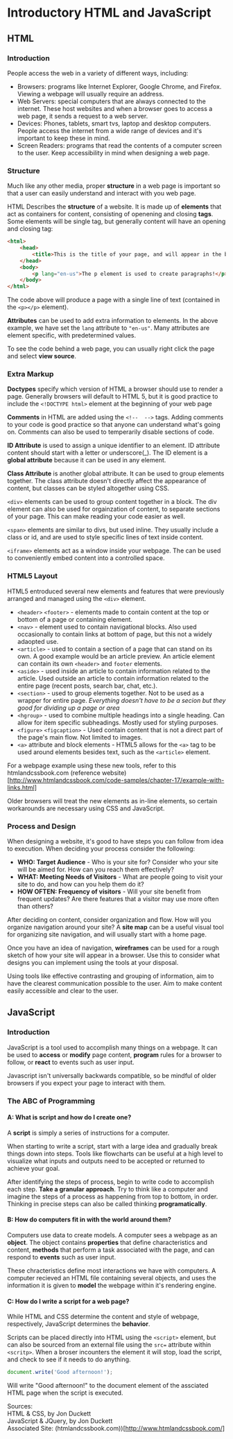 # Introductory HTML and JavaScript

## HTML

### Introduction

People access the web in a variety of different ways, including:

- Browsers: programs like Internet Explorer, Google Chrome, and Firefox. Viewing a webpage will usually require an address.
- Web Servers: special computers that are always connected to the internet. These host websites and when a browser goes to access a web page, it sends a request to a web server.
- Devices: Phones, tablets, smart tvs, laptop and desktop computers. People access the internet from a wide range of devices and it's important to keep these in mind.
- Screen Readers: programs that read the contents of a computer screen to the user. Keep accessibility in mind when designing a web page.

### Structure

Much like any other media, proper **structure** in a web page is important so that a user can easily understand and interact with you web page.

HTML Describes the **structure** of a website. It is made up of **elements** that act as containers for content, consisting of openening and closing **tags**. Some elements will be single tag, but generally content will have an opening and closing tag:

```html
<html>
    <head>
        <title>This is the title of your page, and will appear in the browser tab.</title>
    </head>
    <body>
        <p lang="en-us">The p element is used to create paragraphs!</p>
    </body>
</html>
```

The code above will produce a page with a single line of text (contained in the `<p></p>` element).

**Attributes** can be used to add extra information to elements. In the above example, we have set the `lang` attribute to `"en-us"`. Many attributes are element specific, with predetermined values.

To see the code behind a web page, you can usually right click the page and select **view source**.

### Extra Markup

**Doctypes** specify which version of HTML a browser should use to render a page. Generally browsers will default to HTML 5, but it is good practice to include the `<!DOCTYPE html>` element at the beginning of your web page

**Comments** in HTML are added using the `<!--  -->` tags. Adding comments to your code is good practice so that anyone can understand what's going on. Comments can also be used to temperarily disable sections of code.

**ID Attribute** is used to assign a unique identifier to an element. ID attribute content should start with a letter or underscore(_). The ID element is a **global attribute** because it can be used in any element.

**Class Attribute** is another global attribute. It can be used to group elements together. The class attribute doesn't directly affect the appearance of content, but classes can be styled altogether using CSS.

`<div>` elements can be used to group content together in a block. The div element can also be used for orgainzation of content, to separate sections of your page. This can make reading your code easier as well.

`<span>` elements are similar to divs, but used inline. They usually include a class or id, and are used to style specific lines of text inside content.

`<iframe>` elements act as a window inside your webpage. The can be used to conveniently embed content into a controlled space.

### HTML5 Layout

HTML5 entroduced several new elements and features that were previously arranged and managed using the `<div>` element.

- `<header>` `<footer>` - elements made to contain content at the top or bottom of a page or containing element.
- `<nav>` - element used to contain navigational blocks. Also used occasionally to contain links at bottom of page, but this not a widely adaopted use.
- `<article>` - used to contain a section of a page that can stand on its own. A good example would be an article preview. An article element can contain its own `<header>` and `footer` elements.
- `<aside>` - used inside an article to contain information related to the article. Used outside an article to contain information related to the entire page (recent posts, search bar, chat, etc.).
- `<section>` - used to group elements together. Not to be used as a wrapper for entire page. *Everything doesn't have to be a secion but they good for dividing up a page or area*
- `<hgroup>` - used to combine multiple headings into a single heading. Can allow for item specific subheadings. Mostly used for styling purposes.
- `<figure>` `<figcaption>` - Used contain content that is not a direct part of the page's main flow. Not limited to images.
- `<a>` attribute and block elements - HTML5 allows for the `<a>` tag to be used around elements besides text, such as the `<article>` element.

For a webpage example using these new tools, refer to this htmlandcssbook.com (reference website)[http://www.htmlandcssbook.com/code-samples/chapter-17/example-with-links.html]

Older browsers will treat the new elements as in-line elements, so certain workarounds are necessary using CSS and JavaScript.

### Process and Design

When designing a website, it's good to have steps you can follow from idea to execution. When deciding your process consider the following:

- **WHO: Target Audience** - Who is your site for? Consider who your site will be aimed for. How can you reach them effectively?
- **WHAT: Meeting Needs of Visitors** - What are people going to visit your site to do, and how can you help them do it?
- **HOW OFTEN: Frequency of visitors** - Will your site benefit from frequent updates? Are there features that a visitor may use more often than others?

After deciding on content, consider organization and flow. How will you organize navigation around your site? A **site map** can be a useful visual tool for organizing site navigation, and will usually start with a home page.

Once you have an idea of navigation, **wireframes** can be used for a rough sketch of how your site will appear in a browser. Use this to consider what designs you can implement using the tools at your disposal.

Using tools like effective contrasting and grouping of information, aim to have the clearest communication possible to the user. Aim to make content easily accessible and clear to the user.

## JavaScript

### Introduction

JavaScript is a tool used to accomplish many things on a webpage. It can be used to **access** or **modify** page content, **program** rules for a browser to follow, or **react** to events such as user input.

Javascript isn't universally backwards compatible, so be mindful of older browsers if you expect your page to interact with them.

### The ABC of Programming

#### A: What is script and how do I create one?

A **script** is simply a series of instructions for a computer.

When starting to write a script, start with a large idea and gradually break things down into steps. Tools like flowcharts can be useful at a high level to visualize what inputs and outputs need to be accepted or returned to achieve your goal.

After identifying the steps of process, begin to write code to accomplish each step. **Take a granular approach**. Try to think like a computer and imagine the steps of a process as happening from top to bottom, in order. Thinking in precise steps can also be called thinking **programatically**.

#### B: How do computers fit in with the world around them?

Computers use data to create models. A computer sees a webpage as an **object**. The object contains **properties** that define characteristics and content, **methods** that perform a task associated with the page, and can respond to **events** such as user input.

These chracteristics define most interactions we have with computers. A computer recieved an HTML file containing several objects, and uses the information it is given to **model** the webpage within it's rendering engine.

#### C: How do I write a script for a web page?

While HTML and CSS determine the content and style of webpage, respectively, JavaScript determines the **behavior**.

Scripts can be placed directly into HTML using the `<script>` element, but can also be sourced from an external file using the `src=` attribute within `<scritp>`. When a broser incounters the element it will stop, load the script, and check to see if it needs to do anything.

```js
document.write('Good afternoon!');
```

Will write "Good afternoon!" to the document element of the assciated HTML page when the script is executed.

Sources:\
HTML & CSS, by Jon Duckett\
JavaScript & JQuery, by Jon Duckett\
Associated Site: (htmlandcssbook.com))[http://www.htmlandcssbook.com/]